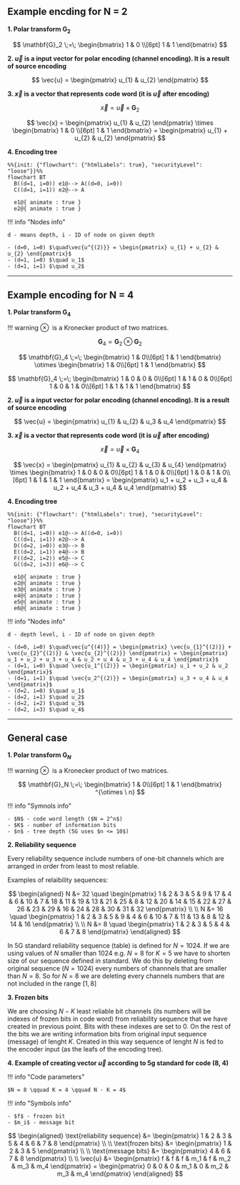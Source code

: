 ## Example encding for N = 2


**1. Polar transform $\mathbf{G}_2$**

$$
\mathbf{G}_2 \;=\; 
\begin{bmatrix}
1 & 0 \\[6pt]
1 & 1
\end{bmatrix}
$$

**2. $\vec{u}$ is a input vector for polar encoding (channel encoding). It is a result of source encoding**

$$
\vec{u} = \begin{pmatrix} u_{1} & u_{2} \end{pmatrix}
$$

**3. $\vec{x}$ is a vector that represents code word (it is $\vec{u}$ after encoding)**

$$
\vec{x} = 
\vec{u} \times
\mathbf{G}_2
$$

$$
\vec{x} = 
\begin{pmatrix} 
u_{1} & u_{2} 
\end{pmatrix} \times
\begin{bmatrix}
1 & 0 \\[6pt]
1 & 1
\end{bmatrix} =
\begin{pmatrix} 
u_{1} + u_{2} & u_{2} 
\end{pmatrix}
$$

**4. Encoding tree**

```mermaid
%%{init: {"flowchart": {"htmlLabels": true}, "securityLevel": "loose"}}%%
flowchart BT
  B((d=1, i=0)) e1@--> A((d=0, i=0))
  C((d=1, i=1)) e2@--> A
  
  e1@{ animate : true }
  e2@{ animate : true }
```
!!! info "Nodes info"
    
    d - means depth, i - ID of node on given depth

    - (d=0, i=0) $\quad\vec{u^{(2)}} = \begin{pmatrix} u_{1} + u_{2} & u_{2} \end{pmatrix}$
    - (d=1, i=0) $\quad u_1$
    - (d=1, i=1) $\quad u_2$

---    

## Example encoding for N = 4

**1. Polar transform $\mathbf{G}_4$**

!!! warning
    $\otimes\;$ is a Kronecker product of two matrices.

$$
\mathbf{G}_4 = 
\mathbf{G}_2 \otimes 
\mathbf{G}_2
$$

$$
\mathbf{G}_4 \;=\;
\begin{bmatrix}
1 & 0\\[6pt]
1 & 1
\end{bmatrix}
\otimes
\begin{bmatrix}
1 & 0\\[6pt]
1 & 1
\end{bmatrix}
$$

$$
\mathbf{G}_4 \;=\; 
\begin{bmatrix}
1 & 0 & 0 & 0\\[6pt]
1 & 1 & 0 & 0\\[6pt]
1 & 0 & 1 & 0\\[6pt]
1 & 1 & 1 & 1
\end{bmatrix}
$$

**2. $\vec{u}$ is a input vector for polar encoding (channel encoding). It is a result of source encoding**

$$
\vec{u} = \begin{pmatrix} u_{1} & u_{2} & u_3 & u_4 \end{pmatrix}
$$

**3. $\vec{x}$ is a vector that represents code word (it is $\vec{u}$ after encoding)**

$$
\vec{x} = 
\vec{u} \times
\mathbf{G}_4
$$

$$
\vec{x} = 
\begin{pmatrix} 
u_{1} & u_{2} & u_{3} & u_{4}
\end{pmatrix} \times
\begin{bmatrix}
1 & 0 & 0 & 0\\[6pt]
1 & 1 & 0 & 0\\[6pt]
1 & 0 & 1 & 0\\[6pt]
1 & 1 & 1 & 1
\end{bmatrix} =
\begin{pmatrix} 
u_1 + u_2 + u_3 + u_4 & u_2 + u_4 & u_3 + u_4 & u_4
\end{pmatrix}
$$

**4. Encoding tree**

```mermaid
%%{init: {"flowchart": {"htmlLabels": true}, "securityLevel": "loose"}}%%
flowchart BT
  B((d=1, i=0)) e1@--> A((d=0, i=0))
  C((d=1, i=1)) e2@--> A
  D((d=2, i=0)) e3@--> B
  E((d=2, i=1)) e4@--> B
  F((d=2, i=2)) e5@--> C
  G((d=2, i=3)) e6@--> C

  e1@{ animate : true }
  e2@{ animate : true }
  e3@{ animate : true }
  e4@{ animate : true }
  e5@{ animate : true }
  e6@{ animate : true }

```

!!! info "Nodes info"
    
    d - depth level, i - ID of node on given depth

    - (d=0, i=0) $\quad\vec{u^{(4)}} = \begin{pmatrix} \vec{u_{1}^{(2)}} + \vec{u_{2}^{(2)}} & \vec{u_{2}^{(2)}} \end{pmatrix} = \begin{pmatrix} u_1 + u_2 + u_3 + u_4 & u_2 + u_4 & u_3 + u_4 & u_4 \end{pmatrix}$
    - (d=1, i=0) $\quad \vec{u_1^{(2)}} = \begin{pmatrix} u_1 + u_2 & u_2 \end{pmatrix}$ 
    - (d=1, i=1) $\quad \vec{u_2^{(2)}} = \begin{pmatrix} u_3 + u_4 & u_4 \end{pmatrix}$
    - (d=2, i=0) $\quad u_1$
    - (d=2, i=1) $\quad u_2$
    - (d=2, i=2) $\quad u_3$
    - (d=2, i=3) $\quad u_4$

---

## General case

**1. Polar transform $\mathbf{G}_N$**

!!! warning
    $\otimes\;$ is a Kronecker product of two matrices.

$$
\mathbf{G}_N \;=\;
\begin{bmatrix}
1 & 0\\[6pt]
1 & 1
\end{bmatrix}
^{\otimes \ n} 
$$

!!! info "Symnols info"
    
    - $N$ - code word length ($N = 2^n$)
    - $K$ - number of information bits
    - $n$ - tree depth (5G uses $n <= 10$) 

**2. Reliability sequence**

Every reliability sequence include numbers of one-bit channels which are arranged in order from least to most reliable.

Examples of relaibility sequences:

$$
\begin{aligned}
N &= 32 \quad \begin{pmatrix} 
1 & 2 & 3 & 5 & 9 & 17 & 4 & 6 & 10 & 7 & 18 & 11 & 19 & 13 & 21 & 25 & 8 & 12 & 20 & 14 & 15 & 22 & 27 & 26 & 23 & 29 & 16 & 24 & 28 & 30 & 31 & 32
\end{pmatrix} \\
\\
N &= 16 \quad \begin{pmatrix} 
1 & 2 & 3 & 5 & 9 & 4 & 6 & 10 & 7 & 11 & 13 & 8 & 12 & 14 & 16
\end{pmatrix} \\
\\
N &= 8 \quad \begin{pmatrix} 
1 & 2 & 3 & 5 & 4 & 6 & 7 & 8 
\end{pmatrix}
\end{aligned}
$$


In 5G standard reliability sequence (table) is defined for $N = 1024$. If we are using values of $N$ smaller than $1024$ e.g. $N = 8$ for $K = 5$ we have to shorten size of our sequence defined in standard. We do this by deleting from original sequence ($N = 1024$) every numbers of channnels that are smaller than $N = 8$. So for $N = 8$ we are deleting every channels numbers that are not included in the range $\left[ 1, 8 \right]$

**3. Frozen bits**

We are choosing $N - K$ least reliable bit channels (its numbers will be indexes of frozen bits in code word) from reliability sequence that we have created in previous point. Bits with these indexes are set to $0$. On the rest of the bits we are writing information bits from original input sequence (message) of lenght $K$. Created in this way sequence of lenght $N$ is fed to the encoder input (as the leafs of the encoding tree).

**4. Example of creating vector $\vec{u}$ according to 5g standard for code (8, 4)**

!!! info "Code parameters"
    
    $N = 8 \qquad K = 4 \qquad N - K = 4$

!!! info "Symbols info"
    
    - $f$ - frozen bit
    - $m_i$ - message bit

$$
\begin{aligned}
\text{reliability sequence} &= 
\begin{pmatrix} 1 & 2 & 3 & 5 & 4 & 6 & 7 & 8 \end{pmatrix} \\
\\
\text{frozen bits} &= 
\begin{pmatrix} 1 & 2 & 3 & 5 \end{pmatrix} \\
\\
\text{message bits} &= 
\begin{pmatrix} 4 & 6 & 7 & 8 \end{pmatrix} \\
\\
\vec{u} &=
\begin{pmatrix} f & f & f & m_1 & f & m_2 & m_3 & m_4 \end{pmatrix} = 
\begin{pmatrix} 0 & 0 & 0 & m_1 & 0 & m_2 & m_3 & m_4 \end{pmatrix}
\end{aligned}
$$